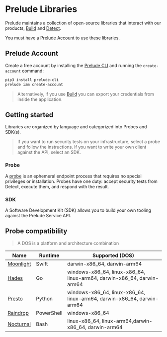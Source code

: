 # Prelude Libraries

Prelude maintains a collection of open-source libraries that interact with our products, [Build](https://docs.preludesecurity.com/docs/build) and [Detect](https://docs.preludesecurity.com/docs/the-basics).

You must have a [Prelude Account](https://docs.preludesecurity.com/docs/prelude-account) to use these libraries. 

## Prelude Account

Create a free account by installing the [Prelude CLI](https://docs.preludesecurity.com/docs/prelude-cli) and running the ``create-account`` command:
```bash
pip3 install prelude-cli
prelude iam create-account
```

> Alternatively, if you use [Build](https://build.preludesecurity.com) you can export your credentials from inside the application.

## Getting started

Libraries are organized by language and categorized into Probes and SDK(s).

> If you want to run security tests on your infrastructure, select a probe and follow the instructions. If you want to write your own client against the API, select an SDK.

### Probe

A [probe](https://docs.preludesecurity.com/docs/probes) is an ephemeral endpoint process that requires no special privileges or installation. Probes have one duty: accept security tests from Detect, execute them, and respond with the result.

### SDK

A Software Development Kit (SDK) allows you to build your own tooling against the Prelude Service API. 

## Probe compatibility 

> A DOS is a platform and architecture combination

| Name  |  Runtime | Supported (DOS)
| ------------- | ------------- | -------------
| [Moonlight](https://github.com/preludeorg/libraries/tree/master/swift/probe) | Swift | darwin-x86_64, darwin-arm64
| [Hades](https://github.com/preludeorg/libraries/tree/master/go/probe) | Go | windows-x86_64, linux-x86_64, linux-arm64, darwin-x86_64, darwin-arm64
| [Presto](https://github.com/preludeorg/libraries/tree/master/python/probe) | Python | windows-x86_64, linux-x86_64, linux-arm64, darwin-x86_64, darwin-arm64
| [Raindrop](https://github.com/preludeorg/libraries/tree/master/shell/probe) | PowerShell | windows-x86_64
| [Nocturnal](https://github.com/preludeorg/libraries/tree/master/shell/probe) | Bash | linux-x86_64, linux-arm64,darwin-x86_64, darwin-arm64
